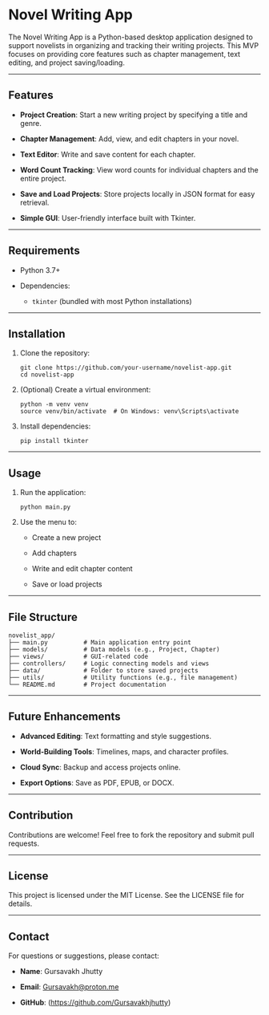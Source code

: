 Novel Writing App
=================

The Novel Writing App is a Python-based desktop application designed to support novelists in organizing and tracking their writing projects. This MVP focuses on providing core features such as chapter management, text editing, and project saving/loading.

* * * * *

Features
--------

-   **Project Creation**: Start a new writing project by specifying a title and genre.

-   **Chapter Management**: Add, view, and edit chapters in your novel.

-   **Text Editor**: Write and save content for each chapter.

-   **Word Count Tracking**: View word counts for individual chapters and the entire project.

-   **Save and Load Projects**: Store projects locally in JSON format for easy retrieval.

-   **Simple GUI**: User-friendly interface built with Tkinter.

* * * * *

Requirements
------------

-   Python 3.7+

-   Dependencies:

    -   `tkinter` (bundled with most Python installations)

* * * * *

Installation
------------

1.  Clone the repository:

    ```
    git clone https://github.com/your-username/novelist-app.git
    cd novelist-app
    ```

2.  (Optional) Create a virtual environment:

    ```
    python -m venv venv
    source venv/bin/activate  # On Windows: venv\Scripts\activate
    ```

3.  Install dependencies:

    ```
    pip install tkinter
    ```

* * * * *

Usage
-----

1.  Run the application:

    ```
    python main.py
    ```

2.  Use the menu to:

    -   Create a new project

    -   Add chapters

    -   Write and edit chapter content

    -   Save or load projects

* * * * *

File Structure
--------------

```
novelist_app/
├── main.py          # Main application entry point
├── models/          # Data models (e.g., Project, Chapter)
├── views/           # GUI-related code
├── controllers/     # Logic connecting models and views
├── data/            # Folder to store saved projects
├── utils/           # Utility functions (e.g., file management)
└── README.md        # Project documentation
```

* * * * *

Future Enhancements
-------------------

-   **Advanced Editing**: Text formatting and style suggestions.

-   **World-Building Tools**: Timelines, maps, and character profiles.

-   **Cloud Sync**: Backup and access projects online.

-   **Export Options**: Save as PDF, EPUB, or DOCX.

* * * * *

Contribution
------------

Contributions are welcome! Feel free to fork the repository and submit pull requests.

* * * * *

License
-------

This project is licensed under the MIT License. See the LICENSE file for details.

* * * * *

Contact
-------

For questions or suggestions, please contact:

-   **Name**: Gursavakh Jhutty

-   **Email**: Gursavakh@proton.me

-   **GitHub**: (https://github.com/Gursavakhjhutty)
